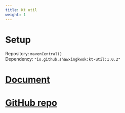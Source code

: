 ```yaml
---
title: Kt util
weight: 1
---
```


# Setup
Repository: `mavenCentral()`  
Dependency: `"io.github.shawxingkwok:kt-util:1.0.2"`

# <a href="html/-kt-util/pers.shawxingkwok.ktutil/" target="_blank"> Document </a>

# <a href="https://github.com/ShawxingKwok/KtUtil" target="_blank"> GitHub repo </a>